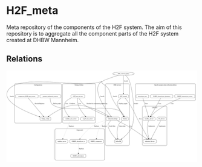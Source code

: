 # H2F_meta
Meta repository of the components of the H2F system.
The aim of this repository is to aggregate all the component parts of the H2F system created at DHBW Mannheim.

## Relations
![Components relations](https://raw.githubusercontent.com/lkzjdnb/H2F_components_graph/master/graph.svg)
